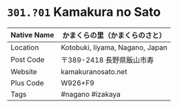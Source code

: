 # `301.?01` Kamakura no Sato

| Native Name | かまくらの里（かまくらのさと）  |
|-------------|---------------------------------|
| Location    | Kotobuki, Iiyama, Nagano, Japan |
| Post Code   | 〒389-2418 長野県飯山市寿       |
| Website     | kamakuranosato.net              |
| Plus Code   | W926+F9                         |
| Tags        | #nagano #izakaya                |
